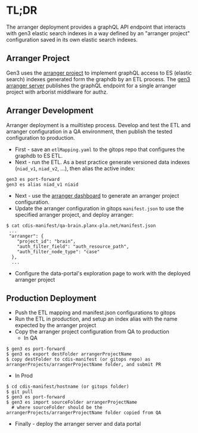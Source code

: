 # TL;DR

The arranger deployment provides a graphQL API endpoint that
interacts with gen3 elastic search indexes in a way defined
by an "arranger project" configuration saved in its own 
elastic search indexes.

## Arranger Project

Gen3 uses the [arranger project](https://github.com/overture-stack/arranger) 
to implement graphQL access to ES (elastic search) indexes generated form
the graphdb by an ETL process.  The [gen3 arranger server](https://github.com/uc-cdis/gen3-arranger) publishes the graphQL endpoint for a single arranger project
with arborist middlware for authz.

## Arranger Development

Arranger deployment is a muiltistep process.  Develop and test the ETL and arranger configuration in a QA environment, then publish the tested configuration to production.

* First - save an `etlMapping.yaml` to the gitops repo that configures the graphdb to ES ETL.
* Next - run the ETL.  As a best practice generate versioned data indexes (`niad_v1`, `niad_v2`, ...), then alias the active index:
```
gen3 es port-forward
gen3 es alias niad_v1 niaid
```
* Next - use the [arranger dashboard](../arranger-dashboard/README.md) to generate an arranger project configuration.
* Update the arranger configuration in gitops `manifest.json` to use the specified arranger project, and deploy arranger:
```
$ cat cdis-manifest/qa-brain.planx-pla.net/manifest.json
 ...
 "arranger": {
    "project_id": "brain",
    "auth_filter_field": "auth_resource_path",
    "auth_filter_node_type": "case"
  },
  ...
  ```
  * Configure the data-portal's exploration page to work with the deployed arranger project
  
## Production Deployment

* Push the ETL mapping and manifest.json configurations to gitops
* Run the ETL in production, and setup an index alias with the name expected by the arranger project
* Copy the arranger project configuration from QA to production
    - In QA
```
$ gen3 es port-forward
$ gen3 es export destFolder arrangerProjectName
$ copy destFolder to cdis-manifest (or gitops repo) as arrangerProjects/arrangerProjectName folder, and submit PR
```

  - In Prod
```
$ cd cdis-manifest/hostname (or gitops folder)
$ git pull
$ gen3 es port-forward
$ gen3 es import sourceFolder arrangerProjectName
  # where sourceFolder should be the arrangerProjects/arrangerProjectName folder copied from QA 
```
* Finally - deploy the arranger server and data portal
